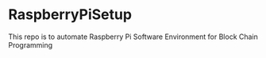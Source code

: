 # RaspberryPiSetup
This repo is to automate Raspberry Pi Software Environment for Block Chain Programming
